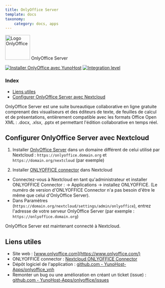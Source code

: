 ```yaml
---
title: OnlyOffice Server
template: docs
taxonomy:
    category: docs, apps
---
```


<img src="/images/OnlyOffice_logo.png" height="80px" alt=" Logo OnlyOffice"> OnlyOffice Server

[![Installer OnlyOffice avec YunoHost](https://install-app.yunohost.org/install-with-yunohost.png)](https://install-app.yunohost.org/?app=onlyoffice) [![Integration level](https://dash.yunohost.org/integration/onlyoffice.svg)](https://dash.yunohost.org/appci/app/onlyoffice)

### Index

- [Liens utiles](#liens-utiles)
- [Configurer OnlyOffice Server avec Nextcloud](#Configurer-OnlyOffice-Server-avec-Nextcloud)  

OnlyOffice Server est une suite bureautique collaborative en ligne gratuite comprenant des visualiseurs et des éditeurs de texte, de feuilles de calcul et de présentations, entièrement compatible avec les formats Office Open XML : .docx, .xlsx, .pptx et permettant l'édition collaborative en temps réel.

## Configurer OnlyOffice Server avec Nextcloud

1. Installer [OnlyOffice Server](https://github.com/YunoHost-Apps/onlyoffice_ynh) dans un domaine différent de celui utilisé par Nextcloud : `https://onlyoffice.domain.org` et `https://domain.org/nextcloud` (par exemple)

2. Installer [ONLYOFFICE connector](https://apps.nextcloud.com/apps/onlyoffice) dans Nextcloud
- Connectez-vous à Nextcloud en tant qu'administrateur et installer ONLYOFFICE Connector : -> Applications -> installez ONLYOFFICE. (Le numéro de version d'ONLYOFFICE Connector n'a pas besoin d'être le même que celui d'OnlyOffice Server).
- Dans Paramètres (`https://domain.org/nextcloud/settings/admin/onlyoffice`), entrez l'adresse de votre serveur OnlyOffice Server (par exemple : `https://onlyoffice.domain.org`)

OnlyOffice Server est maintenant connecté à Nextcloud.

## Liens utiles

+ Site web : [www.onlyoffice.com](https://www.onlyoffice.com/)
+ ONLYOFFICE connector : [Nextcloud ONLYOFFICE Connector](https://apps.nextcloud.com/apps/onlyoffice)
+ Dépôt logiciel de l'application : [github.com - YunoHost-Apps/onlyoffice_ynh](https://github.com/YunoHost-Apps/onlyoffice_ynh)
+ Remonter un bug ou une amélioration en créant un ticket (issue) : [github.com - YunoHost-Apps/onlyoffice/issues](https://github.com/YunoHost-Apps/onlyoffice_ynh/issues)
